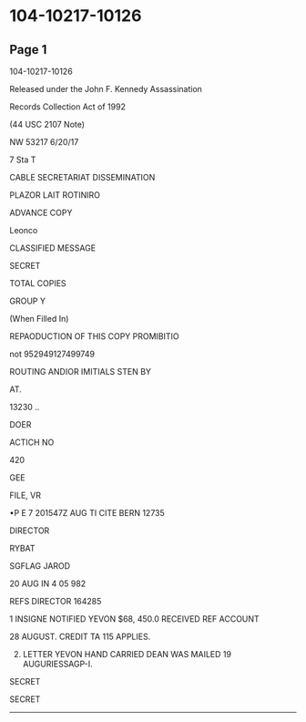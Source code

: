 # 104-10217-10126

## Page 1

104-10217-10126

Released under the John F. Kennedy Assassination

Records Collection Act of 1992

(44 USC 2107 Note)

NW 53217 6/20/17

7 Sta T

CABLE SECRETARIAT DISSEMINATION

PLAZOR LAIT ROTINIRO

ADVANCE COPY

Leonco

CLASSIFIED MESSAGE

SECRET

TOTAL COPIES

GROUP Y

(When Filled In)

REPAODUCTION OF THIS COPY PROMIBITIO

not 952949127499749

ROUTING ANDIOR IMITIALS STEN BY

AT.

13230 ..

DOER

ACTICH NO

420

GEE

FILE, VR

•P E 7 201547Z AUG TI CITE BERN 12735

DIRECTOR

RYBAT

SGFLAG JAROD

20 AUG IN 4 05 982

REFS DIRECTOR 164285

1 INSIGNE NOTIFIED YEVON $68, 450.0 RECEIVED REF ACCOUNT

28 AUGUST. CREDIT TA 115 APPLIES.

2. LETTER YEVON HAND CARRIED DEAN WAS MAILED 19 AUGURIESSAGP-I.

SECRET

SECRET

---

